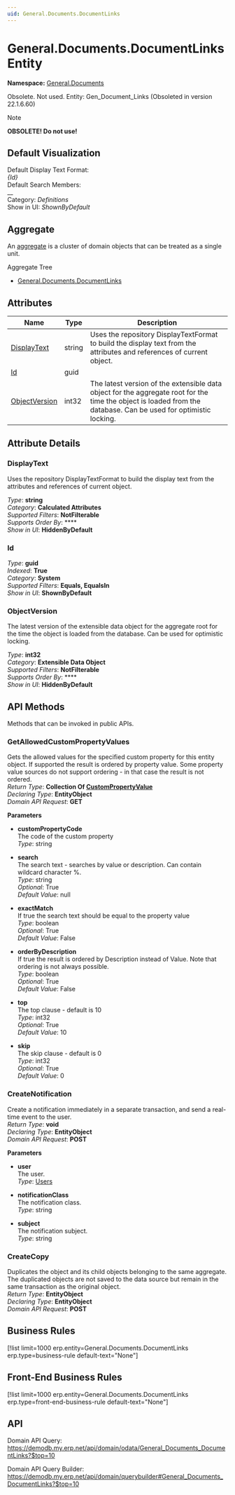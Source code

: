 ```yaml
---
uid: General.Documents.DocumentLinks
---
```

# General.Documents.DocumentLinks Entity

**Namespace:** [General.Documents](General.Documents.md)  

Obsolete. Not used. Entity: Gen_Document_Links (Obsoleted in version 22.1.6.60)

> [!NOTE]  
> **OBSOLETE! Do not use!**   


## Default Visualization
Default Display Text Format:  
_{Id}_  
Default Search Members:  
__  
Category:  _Definitions_  
Show in UI:  _ShownByDefault_  

## Aggregate
An [aggregate](https://docs.erp.net/tech/advanced/concepts/aggregates.html) is a cluster of domain objects that can be treated as a single unit.  

Aggregate Tree  
* [General.Documents.DocumentLinks](General.Documents.DocumentLinks.md)  

## Attributes

| Name | Type | Description |
| ---- | ---- | --- |
| [DisplayText](General.Documents.DocumentLinks.md#displaytext) | string | Uses the repository DisplayTextFormat to build the display text from the attributes and references of current object. 
| [Id](General.Documents.DocumentLinks.md#id) | guid |  
| [ObjectVersion](General.Documents.DocumentLinks.md#objectversion) | int32 | The latest version of the extensible data object for the aggregate root for the time the object is loaded from the database. Can be used for optimistic locking. 


## Attribute Details

### DisplayText

Uses the repository DisplayTextFormat to build the display text from the attributes and references of current object.

_Type_: **string**  
_Category_: **Calculated Attributes**  
_Supported Filters_: **NotFilterable**  
_Supports Order By_: ****  
_Show in UI_: **HiddenByDefault**  

### Id

_Type_: **guid**  
_Indexed_: **True**  
_Category_: **System**  
_Supported Filters_: **Equals, EqualsIn**  
_Show in UI_: **ShownByDefault**  

### ObjectVersion

The latest version of the extensible data object for the aggregate root for the time the object is loaded from the database. Can be used for optimistic locking.

_Type_: **int32**  
_Category_: **Extensible Data Object**  
_Supported Filters_: **NotFilterable**  
_Supports Order By_: ****  
_Show in UI_: **HiddenByDefault**  


## API Methods

Methods that can be invoked in public APIs.

### GetAllowedCustomPropertyValues

Gets the allowed values for the specified custom property for this entity object.              If supported the result is ordered by property value. Some property value sources do not support ordering - in that case the result is not ordered.  
_Return Type_: **Collection Of [CustomPropertyValue](../data-types.md#systems.bpm.custompropertyvalue)**  
_Declaring Type_: **EntityObject**  
_Domain API Request_: **GET**  

**Parameters**  
  * **customPropertyCode**  
    The code of the custom property  
    _Type_: string  

  * **search**  
    The search text - searches by value or description. Can contain wildcard character %.  
    _Type_: string  
     _Optional_: True  
    _Default Value_: null  

  * **exactMatch**  
    If true the search text should be equal to the property value  
    _Type_: boolean  
     _Optional_: True  
    _Default Value_: False  

  * **orderByDescription**  
    If true the result is ordered by Description instead of Value. Note that ordering is not always possible.  
    _Type_: boolean  
     _Optional_: True  
    _Default Value_: False  

  * **top**  
    The top clause - default is 10  
    _Type_: int32  
     _Optional_: True  
    _Default Value_: 10  

  * **skip**  
    The skip clause - default is 0  
    _Type_: int32  
     _Optional_: True  
    _Default Value_: 0  


### CreateNotification

Create a notification immediately in a separate transaction, and send a real-time event to the user.  
_Return Type_: **void**  
_Declaring Type_: **EntityObject**  
_Domain API Request_: **POST**  

**Parameters**  
  * **user**  
    The user.  
    _Type_: [Users](Systems.Security.Users.md)  

  * **notificationClass**  
    The notification class.  
    _Type_: string  

  * **subject**  
    The notification subject.  
    _Type_: string  


### CreateCopy

Duplicates the object and its child objects belonging to the same aggregate.              The duplicated objects are not saved to the data source but remain in the same transaction as the original object.  
_Return Type_: **EntityObject**  
_Declaring Type_: **EntityObject**  
_Domain API Request_: **POST**  


## Business Rules

[!list limit=1000 erp.entity=General.Documents.DocumentLinks erp.type=business-rule default-text="None"]

## Front-End Business Rules

[!list limit=1000 erp.entity=General.Documents.DocumentLinks erp.type=front-end-business-rule default-text="None"]

## API

Domain API Query:
<https://demodb.my.erp.net/api/domain/odata/General_Documents_DocumentLinks?$top=10>

Domain API Query Builder:
<https://demodb.my.erp.net/api/domain/querybuilder#General_Documents_DocumentLinks?$top=10>

